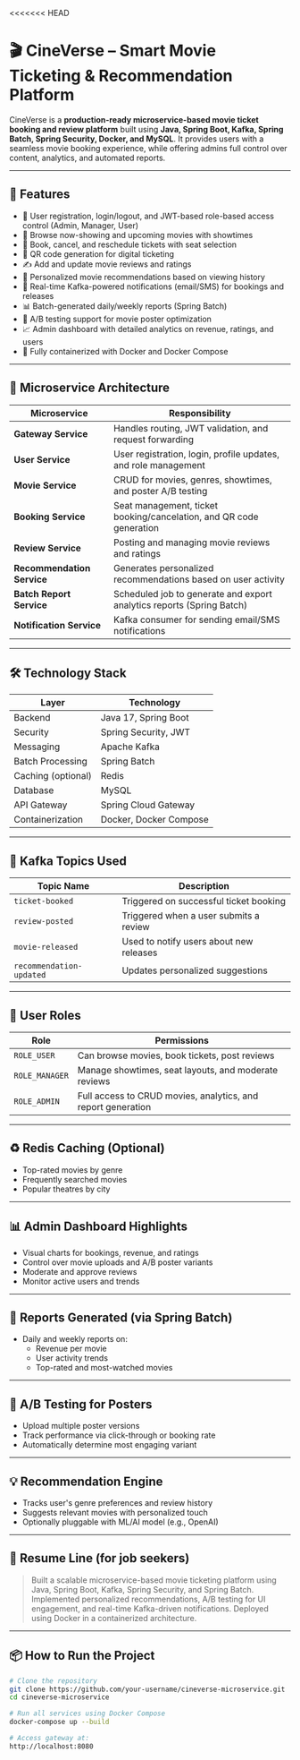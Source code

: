 <<<<<<< HEAD
# 🎬 CineVerse – Smart Movie Ticketing & Recommendation Platform

CineVerse is a **production-ready microservice-based movie ticket booking and review platform** built using **Java, Spring Boot, Kafka, Spring Batch, Spring Security, Docker, and MySQL**. It provides users with a seamless movie booking experience, while offering admins full control over content, analytics, and automated reports.

---

## 🚀 Features

- 🔐 User registration, login/logout, and JWT-based role-based access control (Admin, Manager, User)
- 🎥 Browse now-showing and upcoming movies with showtimes
- 🎫 Book, cancel, and reschedule tickets with seat selection
- 📱 QR code generation for digital ticketing
- ✍️ Add and update movie reviews and ratings
- 🎯 Personalized movie recommendations based on viewing history
- 📢 Real-time Kafka-powered notifications (email/SMS) for bookings and releases
- 📊 Batch-generated daily/weekly reports (Spring Batch)
- 🧪 A/B testing support for movie poster optimization
- 📈 Admin dashboard with detailed analytics on revenue, ratings, and users
- 🐳 Fully containerized with Docker and Docker Compose

---

## 🧱 Microservice Architecture

| Microservice         | Responsibility                                                                 |
|----------------------|---------------------------------------------------------------------------------|
| **Gateway Service**        | Handles routing, JWT validation, and request forwarding                      |
| **User Service**           | User registration, login, profile updates, and role management               |
| **Movie Service**          | CRUD for movies, genres, showtimes, and poster A/B testing                  |
| **Booking Service**        | Seat management, ticket booking/cancelation, and QR code generation         |
| **Review Service**         | Posting and managing movie reviews and ratings                              |
| **Recommendation Service** | Generates personalized recommendations based on user activity               |
| **Batch Report Service**   | Scheduled job to generate and export analytics reports (Spring Batch)       |
| **Notification Service**   | Kafka consumer for sending email/SMS notifications                          |

---

## 🛠️ Technology Stack

| Layer            | Technology                     |
|------------------|-------------------------------|
| Backend          | Java 17, Spring Boot          |
| Security         | Spring Security, JWT          |
| Messaging        | Apache Kafka                  |
| Batch Processing | Spring Batch                  |
| Caching (optional) | Redis                        |
| Database         | MySQL                         |
| API Gateway      | Spring Cloud Gateway          |
| Containerization | Docker, Docker Compose        |

---

## 🔄 Kafka Topics Used

| Topic Name             | Description                                  |
|------------------------|----------------------------------------------|
| `ticket-booked`        | Triggered on successful ticket booking       |
| `review-posted`        | Triggered when a user submits a review       |
| `movie-released`       | Used to notify users about new releases      |
| `recommendation-updated` | Updates personalized suggestions           |

---

## 👤 User Roles

| Role           | Permissions                                                   |
|----------------|---------------------------------------------------------------|
| `ROLE_USER`    | Can browse movies, book tickets, post reviews                 |
| `ROLE_MANAGER` | Manage showtimes, seat layouts, and moderate reviews          |
| `ROLE_ADMIN`   | Full access to CRUD movies, analytics, and report generation  |

---

## ♻️ Redis Caching (Optional)

- Top-rated movies by genre
- Frequently searched movies
- Popular theatres by city

---

## 📊 Admin Dashboard Highlights

- Visual charts for bookings, revenue, and ratings
- Control over movie uploads and A/B poster variants
- Moderate and approve reviews
- Monitor active users and trends

---

## 📁 Reports Generated (via Spring Batch)

- Daily and weekly reports on:
  - Revenue per movie
  - User activity trends
  - Top-rated and most-watched movies

---

## 🧪 A/B Testing for Posters

- Upload multiple poster versions
- Track performance via click-through or booking rate
- Automatically determine most engaging variant

---

## 💡 Recommendation Engine

- Tracks user's genre preferences and review history
- Suggests relevant movies with personalized touch
- Optionally pluggable with ML/AI model (e.g., OpenAI)

---

## 💼 Resume Line (for job seekers)

> Built a scalable microservice-based movie ticketing platform using Java, Spring Boot, Kafka, Spring Security, and Spring Batch. Implemented personalized recommendations, A/B testing for UI engagement, and real-time Kafka-driven notifications. Deployed using Docker in a containerized architecture.

---

## 📦 How to Run the Project

```bash
# Clone the repository
git clone https://github.com/your-username/cineverse-microservice.git
cd cineverse-microservice

# Run all services using Docker Compose
docker-compose up --build

# Access gateway at:
http://localhost:8080

